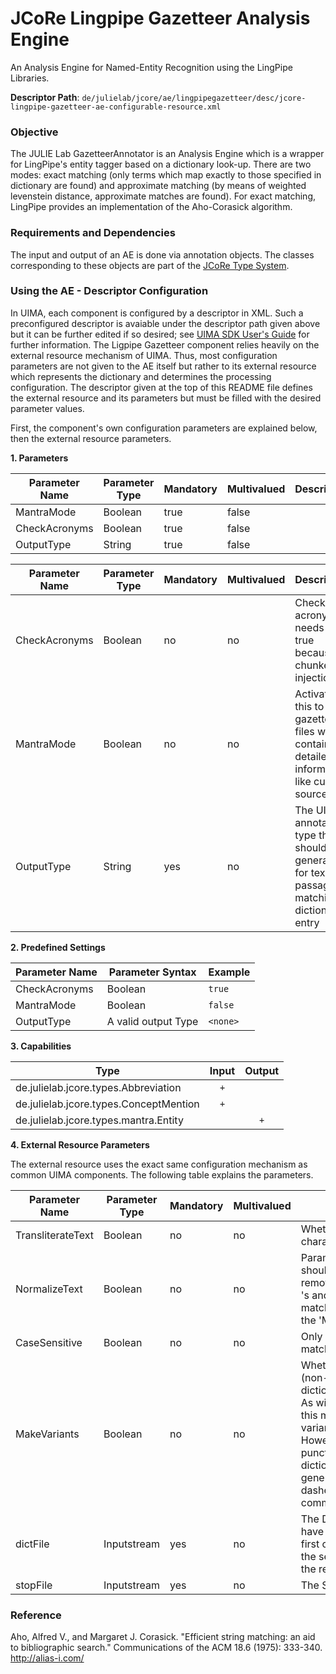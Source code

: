 # JCoRe Lingpipe Gazetteer Analysis Engine
An Analysis Engine for Named-Entity Recognition using the LingPipe Libraries.

**Descriptor Path**:
`de/julielab/jcore/ae/lingpipegazetteer/desc/jcore-lingpipe-gazetteer-ae-configurable-resource.xml`

### Objective
The JULIE Lab GazetteerAnnotator is an Analysis Engine which is a wrapper for LingPipe's entity tagger based on a dictionary look-up. There are two modes: exact matching (only terms which map exactly to 
those specified in dictionary are found) and approximate matching (by means of weighted levenstein distance, approximate matches are found). 
For exact matching, LingPipe provides an implementation of the Aho-Corasick algorithm.

### Requirements and Dependencies
The input and output of an AE is done via annotation objects. The classes corresponding to these objects are part of the [JCoRe Type System](https://github.com/JULIELab/jcore-base/tree/master/jcore-types).

### Using the AE - Descriptor Configuration
In UIMA, each component is configured by a descriptor in XML. Such a preconfigured descriptor is avaiable under the descriptor path given above but it can be further edited if so desired; see [UIMA SDK User's Guide](https://uima.apache.org/downloads/releaseDocs/2.1.0-incubating/docs/html/tools/tools.html#ugr.tools.cde) for further information.
The Ligpipe Gazetteer component relies heavily on the external resource mechanism of UIMA. Thus, most configuration
parameters are not given to the AE itself but rather to its external resource which represents the dictionary
and determines the processing configuration. The descriptor given at the top of this README file defines
the external resource and its parameters but must be filled with the desired parameter values.

First, the component's own configuration parameters are explained below, then the external resource parameters.

**1. Parameters**

| Parameter Name | Parameter Type | Mandatory | Multivalued | Description |
|----------------|----------------|-----------|-------------|-------------|
| MantraMode | Boolean | true | false |  |
| CheckAcronyms | Boolean | true | false |  |
| OutputType | String | true | false |  |

| Parameter Name | Parameter Type | Mandatory | Multivalued | Description |
|----------------|----------------|-----------|-------------|-------------|
| CheckAcronyms | Boolean | no | no | Checks acronyms, needs to be true because of chunker injection |
| MantraMode | Boolean | no | no | Activate this to use gazetteer files which contain detailed information like cuis or sources|
| OutputType | String | yes | no | The UIMA annotation type that should be generated for text passages matching a dictionary entry|


**2. Predefined Settings**

| Parameter Name | Parameter Syntax | Example |
|----------------|------------------|---------|
| CheckAcronyms | Boolean | `true` |
| MantraMode | Boolean | `false` | 
| OutputType | A valid output Type | `<none>`|


**3. Capabilities**

| Type | Input | Output |
|------|:-----:|:------:|
| de.julielab.jcore.types.Abbreviation |`+`| |
| de.julielab.jcore.types.ConceptMention |`+`|  |
| de.julielab.jcore.types.mantra.Entity |  |`+`| 

**4. External Resource Parameters**

The external resource uses the exact same configuration mechanism as common UIMA components. The following
table explains the parameters.

| Parameter Name | Parameter Type | Mandatory | Multivalued | Description |
|----------------|----------------|-----------|-------------|-------------|
| TransliterateText | Boolean | no | no | Whether to strip accents and other character variations from the text |
| NormalizeText | Boolean | no | no | Parameter to indicate whether text should be normalized by completely removing dashes, parenthesis, genitive 's and perhaps more. The goal is to also match slight writing variants, similarly to the 'MakeVariants' parameter. |
| CaseSensitive | Boolean | no | no | Only used in the annotator if exact matching is enabled |
| MakeVariants| Boolean | no | no | Whether (non-)hyphenated/(non-)parenthesized dictionary variants should be generated. As with the 'NormalizeText' parameter, this method aims at finding writing variants of the dictionary entries. However, instead or removing punctuation from the input text, the dictionary is extended by automatically generated variant strings containing dashes and other punctuation that is common for writing variation.  |
| dictFile | Inputstream | yes | no | The Dictionary File. This file ought to have two tab-separted columns. The first column represents the dictionary, the second is the tagged category of the respective entry. |
| stopFile | Inputstream | yes | no | The StopWords File. |

### Reference
Aho, Alfred V., and Margaret J. Corasick. "Efficient string matching: an aid to bibliographic search." Communications of the ACM 18.6 (1975): 333-340.
http://alias-i.com/



